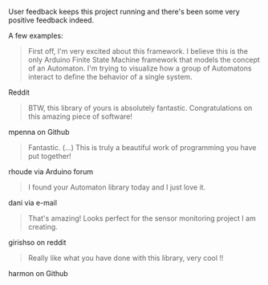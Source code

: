 User feedback keeps this project running and there's been some very positive feedback indeed. 

A few examples:

> First off, I'm very excited about this framework. I believe this is the only Arduino Finite State Machine framework that models the concept of an Automaton. I'm trying to visualize how a group of Automatons interact to define the behavior of a single system.

Reddit

> BTW, this library of yours is absolutely fantastic. 
> Congratulations on this amazing piece of software!

mpenna on Github

> Fantastic. (...) 
> This is truly a beautiful work of programming you have put together!

rhoude via Arduino forum

> I found your Automaton library today and I just love it.

dani via e-mail

> That's amazing! Looks perfect for the sensor monitoring project I am creating. 

girishso on reddit

> Really like what you have done with this library, very cool !!

harmon on Github

